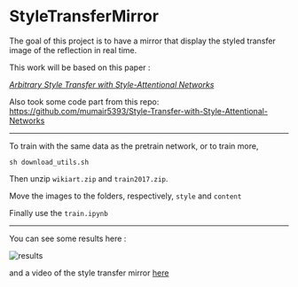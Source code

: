 # StyleTransferMirror
The goal of this project is to have a mirror that display the styled transfer image of the reflection in real time.

This work will be based on this paper :

[*Arbitrary Style Transfer with Style-Attentional Networks*](https://arxiv.org/pdf/1812.02342.pdf)

Also took some code part from this repo:
https://github.com/mumair5393/Style-Transfer-with-Style-Attentional-Networks

---

To train with the same data as the pretrain network, or to train more,
```
sh download_utils.sh
```
Then unzip `wikiart.zip` and `train2017.zip`. 

Move the images to the folders, respectively, `style` and `content`

Finally use the `train.ipynb`

------

You can see some results here :

![results](./results.png)

and a video of the style transfer mirror [here](https://youtu.be/MJZUUvjVgtY)
